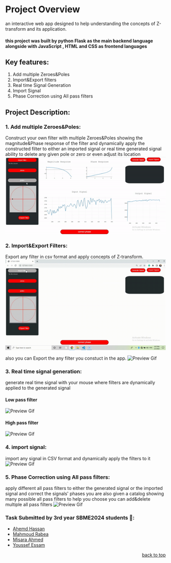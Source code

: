 <div id="top"></div>

#  Project Overview
an interactive web app designed to help understanding the concepts of Z-transform and its application.

#### this project was built by python Flask as the main backend language alongside with JavaScript , HTML and CSS as frontend languages

## Key features:

1. Add multiple Zeroes&Poles
2. Import&Export filters
3. Real time Signal Generation
4. Import Signal 
5. Phase Correction using All pass filters

## Project Description:
### 1. Add multiple Zeroes&Poles:
Construct your own filter with multiple Zeroes&Poles showing the magnitude&Phase response of the filter and dynamically apply the constructed filter to either an imported signal or real time generated signal
ability to delete any given pole or zero or even adjust its location
![Preview Gif](/snaps/adddeletepole.gif)


### 2. Import&Export Filters:
Export any filter in csv format and apply concepts of Z-transform. 
![Preview Gif](/snaps/import.gif)

also you can Export the any filter you constuct in the app.
![Preview Gif](/snaps/Export.gif)

### 3. Real time signal generation:
generate real time signal with your mouse where filters are dynamically applied to the generated signal 

#### Low pass filter 
![Preview Gif](/snaps/low-pass.gif)

#### High pass filter
![Preview Gif](/snaps/high-pass.gif)

### 4. import signal:
import any signal in CSV format and dynamically apply the filters to it
![Preview Gif](/snaps/import-signal.gif)

### 5. Phase Correction using All pass filters:
apply different all pass filters to either the generated signal or the imported signal and correct the signals' phases 
you are also given a catalog showing many possible all pass filters to help you choose 
you can add&delete multiple all pass filters
![Preview Gif](/snaps/correct-phase.gif)

### Task Submitted by 3rd year SBME2024 students 💉:
* [Ahemd Hassan](https://github.com/ahmedhassan187) 
* [Mahmoud Rabea](https://github.com/MahmoudRabea13) 
* [Misara Ahmed](https://github.com/Misara-Ahmed) 
* [Youssef Essam](https://github.com/jooo71)   
<p align="right"><a href="#top">back to top</a></p>
